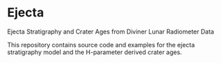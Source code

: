 # Ejecta
Ejecta Stratigraphy and Crater Ages from Diviner Lunar Radiometer Data

This repository contains source code and examples for the ejecta stratigraphy model and the H-parameter derived crater ages. 
